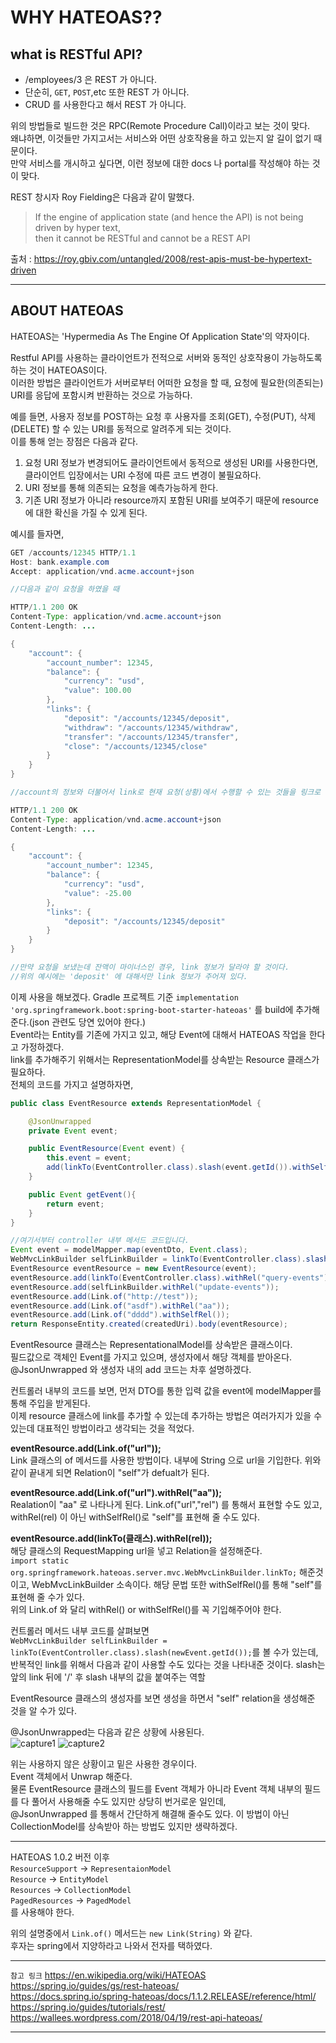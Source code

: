 # WHY HATEOAS??


## what is RESTful API?

* /employees/3 은 REST 가 아니다.
* 단순히, `GET`, `POST`,etc 또한 REST 가 아니다.
* CRUD 를 사용한다고 해서 REST 가 아니다.

위의 방법들로 빌드한 것은 RPC(Remote Procedure Call)이라고 보는 것이 맞다.  
왜냐하면, 이것들만 가지고서는 서비스와 어떤 상호작용을 하고 있는지 알 길이 없기 때문이다.  
만약 서비스를 개시하고 싶다면, 이런 정보에 대한 docs 나 portal를 작성해야 하는 것이 맞다.  

REST 창시자 Roy Fielding은 다음과 같이 말했다.  
>If the engine of application state (and hence the API) is not being driven by hyper text,  
>then it cannot be RESTful and cannot be a REST API  

출처 : https://roy.gbiv.com/untangled/2008/rest-apis-must-be-hypertext-driven  
***  

## ABOUT HATEOAS

HATEOAS는 'Hypermedia As The Engine Of Application State'의 약자이다.  

Restful API를 사용하는 클라이언트가 전적으로 서버와 동적인 상호작용이 가능하도록 하는 것이 HATEOAS이다.  
이러한 방법은 클라이언트가 서버로부터 어떠한 요청을 할 때, 요청에 필요한(의존되는) URI를 응답에 포함시켜 반환하는 것으로 가능하다.  

예를 들면, 사용자 정보를 POST하는 요청 후 사용자를 조회(GET), 수정(PUT), 삭제(DELETE) 할 수 있는 URI를 동적으로 알려주게 되는 것이다.  
이를 통해 얻는 장점은 다음과 같다.  

1. 요청 URI 정보가 변경되어도 클라이언트에서 동적으로 생성된 URI를 사용한다면, 클라이언트 입장에서는 URI 수정에 따른 코드 변경이 불필요하다.
2. URI 정보를 통해 의존되는 요청을 예측가능하게 한다.
3. 기존 URI 정보가 아니라 resource까지 포함된 URI를 보여주기 때문에 resource에 대한 확신을 가질 수 있게 된다.  

예시를 들자면, 
```java
GET /accounts/12345 HTTP/1.1
Host: bank.example.com
Accept: application/vnd.acme.account+json

//다음과 같이 요청을 하였을 때

HTTP/1.1 200 OK
Content-Type: application/vnd.acme.account+json
Content-Length: ...

{
    "account": {
        "account_number": 12345,
        "balance": {
            "currency": "usd",
            "value": 100.00
        },
        "links": {
            "deposit": "/accounts/12345/deposit",
            "withdraw": "/accounts/12345/withdraw",
            "transfer": "/accounts/12345/transfer",
            "close": "/accounts/12345/close"
        }
    }
}

//account의 정보와 더불어서 link로 현재 요청(상황)에서 수행할 수 있는 것들을 링크로 정보(rel과 url)를 줄 수가 있다.

HTTP/1.1 200 OK
Content-Type: application/vnd.acme.account+json
Content-Length: ...

{
    "account": {
        "account_number": 12345,
        "balance": {
            "currency": "usd",
            "value": -25.00
        },
        "links": {
            "deposit": "/accounts/12345/deposit"
        }
    }
}

//만약 요청을 보냈는데 잔액이 마이너스인 경우, link 정보가 달라야 할 것이다.
//위의 예시에는 'deposit' 에 대해서만 link 정보가 주어져 있다.
```

이제 사용을 해보겠다.
Gradle 프로젝트 기준
`implementation 'org.springframework.boot:spring-boot-starter-hateoas'` 를 build에 추가해준다.(json 관련도 당연 있어야 한다.)  
Event라는 Entity를 기존에 가지고 있고, 해당 Event에 대해서 HATEOAS 작업을 한다고 가정하겠다.  
link를 추가해주기 위해서는 RepresentationModel를 상속받는 Resource 클래스가 필요하다.  
전체의 코드를 가지고 설명하자면,  
```java
public class EventResource extends RepresentationModel {

    @JsonUnwrapped
    private Event event;

    public EventResource(Event event) {
        this.event = event;
        add(linkTo(EventController.class).slash(event.getId()).withSelfRel());
    }

    public Event getEvent(){
        return event;
    }
}

//여기서부터 controller 내부 메서드 코드입니다.
Event event = modelMapper.map(eventDto, Event.class);
WebMvcLinkBuilder selfLinkBuilder = linkTo(EventController.class).slash(newEvent.getId());
EventResource eventResource = new EventResource(event);
eventResource.add(linkTo(EventController.class).withRel("query-events"));
eventResource.add(selfLinkBuilder.withRel("update-events"));
eventResource.add(Link.of("http://test"));
eventResource.add(Link.of("asdf").withRel("aa"));
eventResource.add(Link.of("dddd").withSelfRel());
return ResponseEntity.created(createdUri).body(eventResource);
```
EventResource 클래스는 RepresentationalModel를 상속받은 클래스이다.  
필드값으로 객체인 Event를 가지고 있으며, 생성자에서 해당 객체를 받아온다. @JsonUnwrapped 와 생성자 내의 add 코드는 차후 설명하겠다.  

컨트롤러 내부의 코드를 보면, 먼저 DTO를 통한 입력 값을 event에 modelMapper를 통해 주입을 받게된다.  
이제 resource 클래스에 link를 추가할 수 있는데 추가하는 방법은 여러가지가 있을 수 있는데 대표적인 방법이라고 생각되는 것을 적었다.  

**eventResource.add(Link.of("url"));**    
Link 클래스의 of 메서드를 사용한 방법이다. 내부에 String 으로 url을 기입한다. 위와 같이 끝내게 되면 Relation이 "self"가 defualt가 된다.  

**eventResource.add(Link.of("url").withRel("aa"));**  
Realation이 "aa" 로 나타나게 된다. Link.of("url","rel") 를 통해서 표현할 수도 있고, withRel(rel) 이 아닌 withSelfRel()로 "self"를
표현해 줄 수도 있다.  

**eventResource.add(linkTo(클래스).withRel(rel));**  
해당 클래스의 RequestMapping url을 넣고 Relation을 설정해준다.  
`import static org.springframework.hateoas.server.mvc.WebMvcLinkBuilder.linkTo;` 해준것이고, WebMvcLinkBuilder 소속이다.
해당 문법 또한 withSelfRel()를 통해 "self"를 표현해 줄 수가 있다.  
위의 Link.of 와 달리 withRel() or withSelfRel()를 꼭 기입해주어야 한다.  

컨트롤러 메서드 내부 코드를 살펴보면  
`WebMvcLinkBuilder selfLinkBuilder = linkTo(EventController.class).slash(newEvent.getId());`를 볼 수가 있는데,  
반복적인 link를 위해서 다음과 같이 사용할 수도 있다는 것을 나타내준 것이다. slash는 앞의 link 뒤에 '/' 후 slash 내부의 값을 붙여주는 역할  


EventResource 클래스의 생성자를 보면 생성을 하면서 "self" relation을 생성해준 것을 알 수가 있다.  

@JsonUnwrapped는 다음과 같은 상황에 사용된다.  
![capture1](https://user-images.githubusercontent.com/45073750/94361298-251ff580-00ee-11eb-9883-b9cbe5297ca7.PNG)
![capture2](https://user-images.githubusercontent.com/45073750/94361300-26e9b900-00ee-11eb-9419-f573750705c7.PNG)  


위는 사용하지 않은 상황이고 밑은 사용한 경우이다.  
Event 객체에서 Unwrap 해준다.  
물론 EventResource 클래스의 필드를 Event 객체가 아니라 Event 객체 내부의 필드를 다 풀어서 사용해줄 수도 있지만 상당히 번거로운 일인데,  
@JsonUnwrapped 를 통해서 간단하게 해결해 줄수도 있다. 이 방법이 아닌 CollectionModel를 상속받아 하는 방법도 있지만 생략하겠다.  
***

HATEOAS 1.0.2 버전 이후  
`ResourceSupport` -> `RepresentaionModel`  
`Resource` -> `EntityModel`  
`Resources` -> `CollectionModel`  
`PagedResources` -> `PagedModel`  
를 사용해야 한다.  

위의 설명중에서 `Link.of()` 메서드는 `new Link(String)` 와 같다.  
후자는 spring에서 지양하라고 나와서 전자를 택하였다.

***

`참고 링크`
https://en.wikipedia.org/wiki/HATEOAS 
https://spring.io/guides/gs/rest-hateoas/  
https://docs.spring.io/spring-hateoas/docs/1.1.2.RELEASE/reference/html/  
https://spring.io/guides/tutorials/rest/  
https://wallees.wordpress.com/2018/04/19/rest-api-hateoas/  

***

